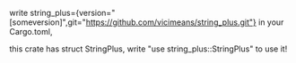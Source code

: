 write string_plus={version="[someversion]",git="https://github.com/vicimeans/string_plus.git"} in your Cargo.toml,

this crate has struct StringPlus,
write "use string_plus::StringPlus" to use it!
